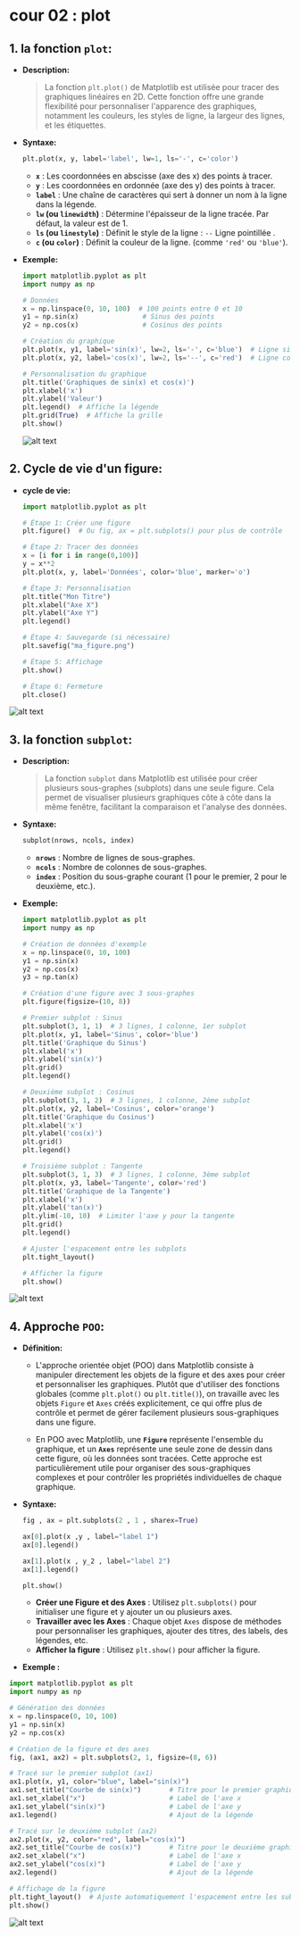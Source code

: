 # cour 02 : **plot**

## 1. **la fonction `plot`:**

-   **Description:**

    > La fonction `plt.plot()` de Matplotlib est utilisée pour tracer des graphiques linéaires en 2D. Cette fonction offre une grande flexibilité pour personnaliser l'apparence des graphiques, notamment les couleurs, les styles de ligne, la largeur des lignes, et les étiquettes.

-   **Syntaxe:**

    ```python
    plt.plot(x, y, label='label', lw=1, ls='-', c='color')
    ```

    -   **`x`** : Les coordonnées en abscisse (axe des x) des points à tracer.
    -   **`y`** : Les coordonnées en ordonnée (axe des y) des points à tracer.
    -   **`label`** : Une chaîne de caractères qui sert à donner un nom à la ligne dans la légende.
    -   **`lw` (ou `linewidth`)** : Détermine l'épaisseur de la ligne tracée. Par défaut, la valeur est de 1.
    -   **`ls` (ou `linestyle`)** : Définit le style de la ligne : `--` Ligne pointillée .
    -   **`c` (ou `color`)** : Définit la couleur de la ligne. (comme `'red'` ou `'blue'`).

-   **Exemple:**

    ```python
    import matplotlib.pyplot as plt
    import numpy as np

    # Données
    x = np.linspace(0, 10, 100)  # 100 points entre 0 et 10
    y1 = np.sin(x)                # Sinus des points
    y2 = np.cos(x)                # Cosinus des points

    # Création du graphique
    plt.plot(x, y1, label='sin(x)', lw=2, ls='-', c='blue')  # Ligne sin(x)
    plt.plot(x, y2, label='cos(x)', lw=2, ls='--', c='red')  # Ligne cos(x)

    # Personnalisation du graphique
    plt.title('Graphiques de sin(x) et cos(x)')
    plt.xlabel('x')
    plt.ylabel('Valeur')
    plt.legend()  # Affiche la légende
    plt.grid(True)  # Affiche la grille
    plt.show()
    ```

    ![alt text](image.png)

## 2. **Cycle de vie d'un figure:**

-   **cycle de vie:**

    ```python
    import matplotlib.pyplot as plt

    # Étape 1: Créer une figure
    plt.figure()  # Ou fig, ax = plt.subplots() pour plus de contrôle

    # Étape 2: Tracer des données
    x = [i for i in range(0,100)]
    y = x**2
    plt.plot(x, y, label='Données', color='blue', marker='o')

    # Étape 3: Personnalisation
    plt.title("Mon Titre")
    plt.xlabel("Axe X")
    plt.ylabel("Axe Y")
    plt.legend()

    # Étape 4: Sauvegarde (si nécessaire)
    plt.savefig("ma_figure.png")

    # Étape 5: Affichage
    plt.show()

    # Étape 6: Fermeture
    plt.close()
    ```

![alt text](image-1.png)

## 3. **la fonction `subplot`:**

-   **Description:**

    > La fonction `subplot` dans Matplotlib est utilisée pour créer plusieurs sous-graphes (subplots) dans une seule figure. Cela permet de visualiser plusieurs graphiques côte à côte dans la même fenêtre, facilitant la comparaison et l'analyse des données.

-   **Syntaxe:**

    ```python
    subplot(nrows, ncols, index)
    ```

    -   **`nrows`** : Nombre de lignes de sous-graphes.
    -   **`ncols`** : Nombre de colonnes de sous-graphes.
    -   **`index`** : Position du sous-graphe courant (1 pour le premier, 2 pour le deuxième, etc.).

-   **Exemple:**

    ```python
    import matplotlib.pyplot as plt
    import numpy as np

    # Création de données d'exemple
    x = np.linspace(0, 10, 100)
    y1 = np.sin(x)
    y2 = np.cos(x)
    y3 = np.tan(x)

    # Création d'une figure avec 3 sous-graphes
    plt.figure(figsize=(10, 8))

    # Premier subplot : Sinus
    plt.subplot(3, 1, 1)  # 3 lignes, 1 colonne, 1er subplot
    plt.plot(x, y1, label='Sinus', color='blue')
    plt.title('Graphique du Sinus')
    plt.xlabel('x')
    plt.ylabel('sin(x)')
    plt.grid()
    plt.legend()

    # Deuxième subplot : Cosinus
    plt.subplot(3, 1, 2)  # 3 lignes, 1 colonne, 2ème subplot
    plt.plot(x, y2, label='Cosinus', color='orange')
    plt.title('Graphique du Cosinus')
    plt.xlabel('x')
    plt.ylabel('cos(x)')
    plt.grid()
    plt.legend()

    # Troisième subplot : Tangente
    plt.subplot(3, 1, 3)  # 3 lignes, 1 colonne, 3ème subplot
    plt.plot(x, y3, label='Tangente', color='red')
    plt.title('Graphique de la Tangente')
    plt.xlabel('x')
    plt.ylabel('tan(x)')
    plt.ylim(-10, 10)  # Limiter l'axe y pour la tangente
    plt.grid()
    plt.legend()

    # Ajuster l'espacement entre les subplots
    plt.tight_layout()

    # Afficher la figure
    plt.show()
    ```

![alt text](image-2.png)

## 4. **Approche `POO`:**

-   **Définition:**

    -   L'approche orientée objet (POO) dans Matplotlib consiste à manipuler directement les objets de la figure et des axes pour créer et personnaliser les graphiques. Plutôt que d'utiliser des fonctions globales (comme `plt.plot()` ou `plt.title()`), on travaille avec les objets `Figure` et `Axes` créés explicitement, ce qui offre plus de contrôle et permet de gérer facilement plusieurs sous-graphiques dans une figure.

    -   En POO avec Matplotlib, une **`Figure`** représente l'ensemble du graphique, et un **`Axes`** représente une seule zone de dessin dans cette figure, où les données sont tracées. Cette approche est particulièrement utile pour organiser des sous-graphiques complexes et pour contrôler les propriétés individuelles de chaque graphique.

-   **Syntaxe:**

    ```py
    fig , ax = plt.subplots(2 , 1 , sharex=True)

    ax[0].plot(x ,y , label="label 1")
    ax[0].legend()

    ax[1].plot(x , y_2 , label="label 2")
    ax[1].legend()

    plt.show()
    ```

    -   **Créer une Figure et des Axes** : Utilisez `plt.subplots()` pour initialiser une figure et y ajouter un ou plusieurs axes.
    -   **Travailler avec les Axes** : Chaque objet `Axes` dispose de méthodes pour personnaliser les graphiques, ajouter des titres, des labels, des légendes, etc.
    -   **Afficher la figure** : Utilisez `plt.show()` pour afficher la figure.

-   **Exemple :**

```python
import matplotlib.pyplot as plt
import numpy as np

# Génération des données
x = np.linspace(0, 10, 100)
y1 = np.sin(x)
y2 = np.cos(x)

# Création de la figure et des axes
fig, (ax1, ax2) = plt.subplots(2, 1, figsize=(8, 6))

# Tracé sur le premier subplot (ax1)
ax1.plot(x, y1, color="blue", label="sin(x)")
ax1.set_title("Courbe de sin(x)")       # Titre pour le premier graphique
ax1.set_xlabel("x")                     # Label de l'axe x
ax1.set_ylabel("sin(x)")                # Label de l'axe y
ax1.legend()                            # Ajout de la légende

# Tracé sur le deuxième subplot (ax2)
ax2.plot(x, y2, color="red", label="cos(x)")
ax2.set_title("Courbe de cos(x)")       # Titre pour le deuxième graphique
ax2.set_xlabel("x")                     # Label de l'axe x
ax2.set_ylabel("cos(x)")                # Label de l'axe y
ax2.legend()                            # Ajout de la légende

# Affichage de la figure
plt.tight_layout()  # Ajuste automatiquement l'espacement entre les subplots
plt.show()
```

![alt text](image-3.png)
